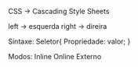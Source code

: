 CSS -> Cascading Style Sheets

left -> esquerda 
right -> direira 

Sintaxe:
Seletor{ 
    Propriedade: valor;
}

Modos:
    Inline 
    Online 
    Externo
